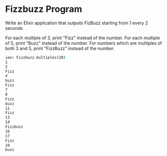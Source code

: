# Fizzbuzz Program

Write an Elixir application that outputs FizBuzz starting from 1 every 2 seconds

For each multiple of 3, print "Fizz" instead of the number. 
For each multiple of 5, print "Buzz" instead of the number. 
For numbers which are multiples of both 3 and 5, print "FizzBuzz" instead of the number.

```bash
iex> Fizzbuzz.multiples(20)
1
2
Fizz
4
buzz
Fizz
7
8
Fizz
buzz
11
Fizz
13
14
Fizzbuzz
16
17
Fizz
19
buzz
```